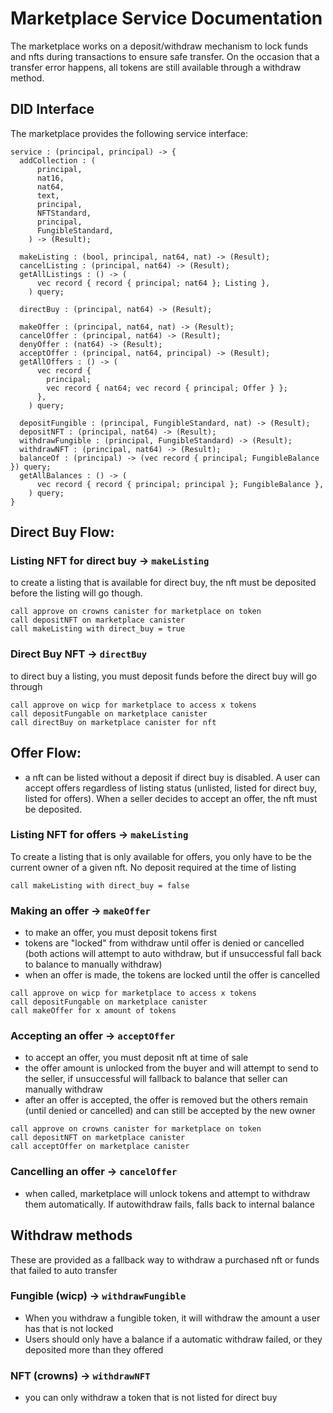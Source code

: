 # Marketplace Service Documentation

The marketplace works on a deposit/withdraw mechanism to lock funds and nfts during transactions to ensure safe transfer.
On the occasion that a transfer error happens, all tokens are still available through a withdraw method.

## DID Interface

The marketplace provides the following service interface:

```
service : (principal, principal) -> {
  addCollection : (
      principal,
      nat16,
      nat64,
      text,
      principal,
      NFTStandard,
      principal,
      FungibleStandard,
    ) -> (Result);

  makeListing : (bool, principal, nat64, nat) -> (Result);
  cancelListing : (principal, nat64) -> (Result);
  getAllListings : () -> (
      vec record { record { principal; nat64 }; Listing },
    ) query;

  directBuy : (principal, nat64) -> (Result);

  makeOffer : (principal, nat64, nat) -> (Result);
  cancelOffer : (principal, nat64) -> (Result);
  denyOffer : (nat64) -> (Result);
  acceptOffer : (principal, nat64, principal) -> (Result);
  getAllOffers : () -> (
      vec record {
        principal;
        vec record { nat64; vec record { principal; Offer } };
      },
    ) query;

  depositFungible : (principal, FungibleStandard, nat) -> (Result);
  depositNFT : (principal, nat64) -> (Result);
  withdrawFungible : (principal, FungibleStandard) -> (Result);
  withdrawNFT : (principal, nat64) -> (Result);
  balanceOf : (principal) -> (vec record { principal; FungibleBalance }) query;
  getAllBalances : () -> (
      vec record { record { principal; principal }; FungibleBalance },
    ) query;
}
```

## Direct Buy Flow:

### Listing NFT for direct buy -> `makeListing`

to create a listing that is available for direct buy, the nft must be deposited before the listing will go though.

```
call approve on crowns canister for marketplace on token
call depositNFT on marketplace canister
call makeListing with direct_buy = true
```

### Direct Buy NFT -> `directBuy`

to direct buy a listing, you must deposit funds before the direct buy will go through

```
call approve on wicp for marketplace to access x tokens
call depositFungable on marketplace canister
call directBuy on marketplace canister for nft
```

## Offer Flow:

- a nft can be listed without a deposit if direct buy is disabled. A user can accept offers regardless of listing status (unlisted, listed for direct buy, listed for offers). When a seller decides to accept an offer, the nft must be deposited.

### Listing NFT for offers -> `makeListing`

To create a listing that is only available for offers, you only have to be the current owner of a given nft. No deposit required at the time of listing

```
call makeListing with direct_buy = false
```

### Making an offer -> `makeOffer`

- to make an offer, you must deposit tokens first
- tokens are "locked" from withdraw until offer is denied or cancelled (both actions will attempt to auto withdraw, but if unsuccessful fall back to balance to manually withdraw)
- when an offer is made, the tokens are locked until the offer is cancelled

```
call approve on wicp for marketplace to access x tokens
call depositFungable on marketplace canister
call makeOffer for x amount of tokens
```

### Accepting an offer -> `acceptOffer`

- to accept an offer, you must deposit nft at time of sale
- the offer amount is unlocked from the buyer and will attempt to send to the seller, if unsuccessful will fallback to balance that seller can manually withdraw
- after an offer is accepted, the offer is removed but the others remain (until denied or cancelled) and can still be accepted by the new owner

```
call approve on crowns canister for marketplace on token
call depositNFT on marketplace canister
call acceptOffer on marketplace canister
```

### Cancelling an offer -> `cancelOffer`

- when called, marketplace will unlock tokens and attempt to withdraw them automatically. If autowithdraw fails, falls back to internal balance

## Withdraw methods

These are provided as a fallback way to withdraw a purchased nft or funds that failed to auto transfer

### Fungible (wicp) -> `withdrawFungible`

- When you withdraw a fungible token, it will withdraw the amount a user has that is not locked
- Users should only have a balance if a automatic withdraw failed, or they deposited more than they offered

### NFT (crowns) -> `withdrawNFT`

- you can only withdraw a token that is not listed for direct buy

